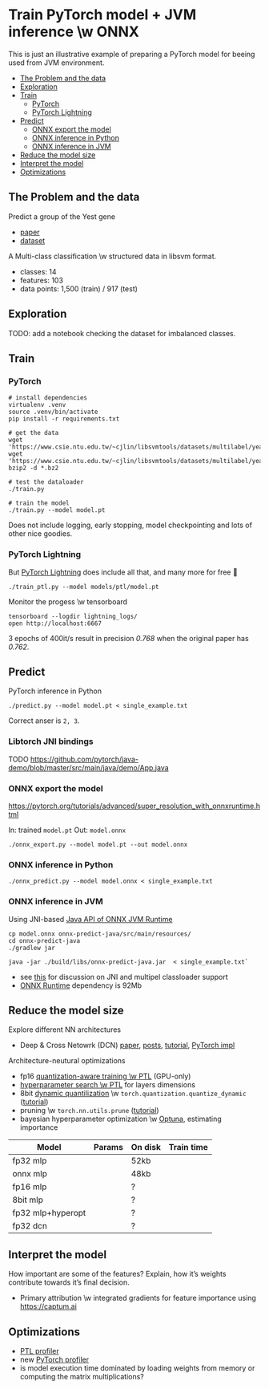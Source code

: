 # Train PyTorch model + JVM inference \w ONNX

This is just an illustrative example of preparing a PyTorch model for beeing used from JVM environment.

* [The Problem and the data](#the-problem-and-the-data)
* [Exploration](#exploration)
* [Train](#train)
    * [PyTorch](#pytorch)
    * [PyTorch Lightning](#pytorch-lightning)
* [Predict](#predict)
    * [ONNX export the model](#onnx-export-the-model)
    * [ONNX inference in Python](#onnx-inference-in-python)
    * [ONNX inference in JVM](#onnx-inference-in-jvm)
* [Reduce the model size](#reduce-the-model-size)
* [Interpret the model](#interpret-the-model)
* [Optimizations](#optimizations)

## The Problem and the data

Predict a group of the Yest gene
 - [paper](https://papers.nips.cc/paper/1964-a-kernel-method-for-multi-labelled-classification.pdf)
 - [dataset](https://www.csie.ntu.edu.tw/~cjlin/libsvmtools/datasets/multilabel.html#yeast)

A Multi-class classification \w structured data in libsvm format.
 * classes: 14
 * features: 103
 * data points: 1,500 (train) / 917 (test)

## Exploration

TODO: add a notebook checking the dataset for imbalanced classes.

## Train

### PyTorch

```
# install dependencies
virtualenv .venv
source .venv/bin/activate
pip install -r requirements.txt

# get the data
wget 'https://www.csie.ntu.edu.tw/~cjlin/libsvmtools/datasets/multilabel/yeast_train.svm.bz2'
wget 'https://www.csie.ntu.edu.tw/~cjlin/libsvmtools/datasets/multilabel/yeast_test.svm.bz2'
bzip2 -d *.bz2

# test the dataloader
./train.py

# train the model
./train.py --model model.pt
```

Does not include logging, early stopping, model checkpointing and lots of other nice goodies.

### PyTorch Lightning

But [PyTorch Lightning](https://pytorch-lightning.readthedocs.io/en/stable/introduction_guide.html#introduction-guide) does include all that, and many more for free :tada:

```
./train_ptl.py --model models/ptl/model.pt
```

Monitor the progess \w tensorboard

```
tensorboard --logdir lightning_logs/
open http://localhost:6667
```

3 epochs of 400it/s result in precision _0.768_ when the original paper has _0.762_.


## Predict

PyTorch inference in Python

```
./predict.py --model model.pt < single_example.txt
```

Correct anser is `2, 3`.

### Libtorch JNI bindings
TODO
https://github.com/pytorch/java-demo/blob/master/src/main/java/demo/App.java

### ONNX export the model
https://pytorch.org/tutorials/advanced/super_resolution_with_onnxruntime.html

In: trained `model.pt`
Out: `model.onnx`

`./onnx_export.py --model model.pt --out model.onnx`

### ONNX inference in Python

`./onnx_predict.py --model model.onnx < single_example.txt`

### ONNX inference in JVM

Using JNI-based [Java API of ONNX JVM Runtime](https://github.com/microsoft/onnxruntime/blob/master/docs/Java_API.md#getting-started)

```
cp model.onnx onnx-predict-java/src/main/resources/
cd onnx-predict-java
./gradlew jar

java -jar ./build/libs/onnx-predict-java.jar  < single_example.txt`
```

 * see [this](https://github.com/microsoft/onnxruntime/pull/2215) for discussion on JNI and multipel classloader support
 * [ONNX Runtime](https://search.maven.org/artifact/com.microsoft.onnxruntime/onnxruntime/1.5.2/jar) dependency is 92Mb

## Reduce the model size

Explore different NN architectures
 - Deep & Cross Netowrk (DCN)
   [paper](https://arxiv.org/abs/2008.13535), [posts](https://blog.tensorflow.org/2020/11/tensorflow-recommenders-scalable-retrieval-feature-interaction-modelling.html), [tutorial](https://www.tensorflow.org/recommenders/examples/dcn), [PyTorch impl](https://github.com/shenweichen/DeepCTR-Torch/blob/6eec1edaf0e1cc206998a57a348539d287d7c351/deepctr_torch/layers/interaction.py#L406)

Architecture-neutural optimizations
 - fp16 [quantization-aware training \w PTL](https://pytorch-lightning.readthedocs.io/en/latest/trainer.html#precision) (GPU-only)
 - [hyperparameter search \w PTL](https://williamfalcon.github.io/test-tube/hyperparameter_optimization/HyperOptArgumentParser/) for layers dimensions
 - 8bit [dynamic quantilization](https://pytorch.org/blog/introduction-to-quantization-on-pytorch/) \w `torch.quantization.quantize_dynamic`
   ([tutorial](https://pytorch.org/tutorials/intermediate/dynamic_quantization_bert_tutorial.html#apply-the-dynamic-quantization))
 - pruning \w `torch.nn.utils.prune`
   ([tutorial](https://pytorch.org/tutorials/intermediate/pruning_tutorial.html#global-pruning))
- bayesian hyperparameter optimization \w [Optuna](https://github.com/optuna/optuna/blob/master/examples/pytorch_lightning_simple.py), estimating importance



Model     | Params | On disk | Train time
----------| ------ | ------- | ----------
fp32 mlp  |        | 52kb |
onnx mlp  |        | 48kb |
fp16 mlp  |        | ? |
8bit mlp  |        | ? |
fp32 mlp+hyperopt| | ? |
fp32 dcn  |        | ? |



 ## Interpret the model

 How important are some of the features?
 Explain, how it’s weights contribute towards it’s final decision.

 - Primary attribution \w integrated gradients for feature importance
   using https://captum.ai


 ## Optimizations

  - [PTL profiler](https://pytorch-lightning.readthedocs.io/en/latest/profiler.html#enable-simple-profiling)
  - new [PyTorch profiler](https://pytorch.org/tutorials/recipes/recipes/profiler.html)
  - is model execution time dominated by loading weights from memory or computing the matrix multiplications?
